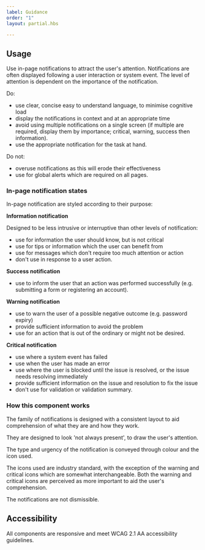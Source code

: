 ```yaml
---
label: Guidance
order: "1"
layout: partial.hbs

---
```

## Usage

Use in-page notifications to attract the user's attention. Notifications are often displayed following a user interaction or system event. The level of attention is dependent on the importance of the notification. 

Do:
* use clear, concise easy to understand language, to minimise cognitive load
* display the notifications in context and at an appropriate time
* avoid using multiple notifications on a single screen (if multiple are required, display them by importance; critical, warning, success then information).
* use the appropriate notification for the task at hand.

Do not:
* overuse notifications as this will erode their effectiveness
* use for global alerts which are required on all pages.


### In-page notification states

In-page notification are styled according to their purpose:

**Information notification**

Designed to be less intrusive or interruptive than other levels of notification:

* use for information the user should know, but is not critical
* use for tips or information which the user can benefit from
* use for messages which don't require too much attention or action
* don't use in response to a user action.

**Success notification**

* use to inform the user that an action was performed successfully (e.g. submitting a form or registering an account).

**Warning notification**

* use to warn the user of a possible negative outcome (e.g. password expiry)
* provide sufficient information to avoid the problem
* use for an action that is out of the ordinary or might not be desired.

**Critical notification**

* use where a system event has failed
* use when the user has made an error
* use where the user is blocked until the issue is resolved, or the issue needs resolving immediately
* provide sufficient information on the issue and resolution to fix the issue
* don't use for validation or validation summary.

### How this component works

The family of notifications is designed with a consistent layout to aid comprehension of what they are and how they work.

They are designed to look 'not always present', to draw the user's attention.

The type and urgency of the notification is conveyed through colour and the icon used.

The icons used are industry standard, with the exception of the warning and critical icons which are somewhat interchangeable. Both the warning and critical icons are perceived as more important to aid the user's comprehension.

The notifications are not dismissible.

## Accessibility

All components are responsive and meet WCAG 2.1 AA accessibility guidelines.